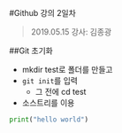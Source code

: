 #Github 강의 2일차
>2019.05.15
>강사: 김종광

##Git 초기화
- mkdir test로 폴더를 만들고
- <code>git init</code>를 입력
  - 그 전에 cd test
- 소스트리를 이용


```python
print("hello world")
```